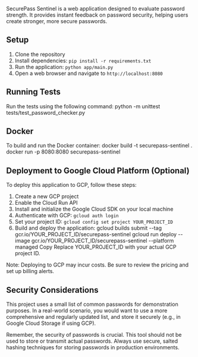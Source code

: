 SecurePass Sentinel is a web application designed to evaluate password strength. It provides instant feedback on password security, helping users create stronger, more secure passwords.

## Setup

1. Clone the repository
2. Install dependencies: `pip install -r requirements.txt`
3. Run the application: `python app/main.py`
4. Open a web browser and navigate to `http://localhost:8080`

## Running Tests

Run the tests using the following command:
python -m unittest tests/test_password_checker.py

## Docker

To build and run the Docker container:
docker build -t securepass-sentinel .
docker run -p 8080:8080 securepass-sentinel


## Deployment to Google Cloud Platform (Optional)

To deploy this application to GCP, follow these steps:

1. Create a new GCP project
2. Enable the Cloud Run API
3. Install and initialize the Google Cloud SDK on your local machine
4. Authenticate with GCP: `gcloud auth login`
5. Set your project ID: `gcloud config set project YOUR_PROJECT_ID`
6. Build and deploy the application:
gcloud builds submit --tag gcr.io/YOUR_PROJECT_ID/securepass-sentinel
gcloud run deploy --image gcr.io/YOUR_PROJECT_ID/securepass-sentinel --platform managed
Copy
Replace YOUR_PROJECT_ID with your actual GCP project ID.

Note: Deploying to GCP may incur costs. Be sure to review the pricing and set up billing alerts.

## Security Considerations

This project uses a small list of common passwords for demonstration purposes. In a real-world scenario, you would want to use a more comprehensive and regularly updated list, and store it securely (e.g., in Google Cloud Storage if using GCP).

Remember, the security of passwords is crucial. This tool should not be used to store or transmit actual passwords. Always use secure, salted hashing techniques for storing passwords in production environments.

